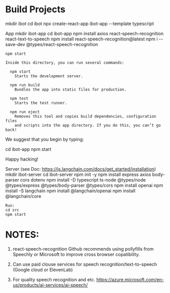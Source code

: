 Build Projects 
==============

mkdir ibot
cd ibot
npx create-react-app ibot-app --template typescript

App
    mkdir ibot-app
    cd ibot-app
    npm install axios react-speech-recognition react-text-to-speech
    npm install react-speech-recognition@latest
    npm i --save-dev @types/react-speech-recognition
    
    npm start

    Inside this directory, you can run several commands:

      npm start
        Starts the development server.

      npm run build
        Bundles the app into static files for production.

      npm test
        Starts the test runner.

      npm run eject
        Removes this tool and copies build dependencies, configuration files
        and scripts into the app directory. If you do this, you can’t go back!

We suggest that you begin by typing:

  cd ibot-app
  npm start

Happy hacking!



Server
    (see Doc: https://js.langchain.com/docs/get_started/installation)
    mkdir ibot-server
    cd ibot-server
    npm init -y
    npm install express axios body-parser cors dotenv 
    npm install -D typescript ts-node @types/node @types/express @types/body-parser @types/cors
    npm install  openai
    npm install -S langchain
    npm install @langchain/openai
    npm install @langchain/core

    Run:
    cd src
    npm start 

NOTES:
=====

1. react-speech-recognition Github recommends using pollyfills from Speechly or Microsoft
to improve cross browser copatibility.

2. Can use paid clouse services for speech recognition/text-to-speech (Google cloud or 
ElevenLab)

3. For quality speech recognition and etc. 
	https://azure.microsoft.com/en-us/products/ai-services/ai-speech/


